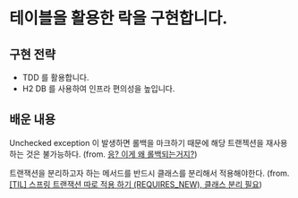 # 테이블을 활용한 락을 구현합니다.

## 구현 전략

- TDD 를 활용합니다.
- H2 DB 를 사용하여 인프라 편의성을 높입니다.

## 배운 내용

Unchecked exception 이 발생하면 롤백을 마크하기 때문에 해당 트랜젝션을 재사용하는 것은 불가능하다. (from. [응? 이게 왜 롤백되는거지?](https://techblog.woowahan.com/2606/))

트랜잭션을 분리하고자 하는 메서드를 반드시 클래스를 분리해서 적용해야한다. (from. [[TIL] 스프링 트랜잭션 따로 적용 하기 (REQUIRES_NEW), 클래스 분리 필요](https://whitepro.tistory.com/581))

